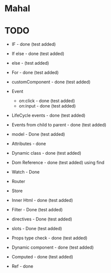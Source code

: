 # Mahal

# TODO 

* IF - done (test added)
* If else - done (test added)
* else - (test added)
* For - done (test added)
* customComponent - done (test added)
* Event 
  * on:click - done (test added)
  * on:input - done (test added)

* LifeCycle events - done (test added)
* Events from child to parent - done (test added)
* model - Done (test added)
* Attributes - done
* Dynamic class - done (test added)
* Dom Reference - done (test added) using find
* Watch - Done
* Router
* Store
* Inner Html - done (test added)
* Filter - Done (test added)
* directives - Done (test added)
* slots - Done (test added)
* Props type check - done (test added)
* Dynamic component - done (test added)
* Computed - done (test added)
* Ref - done
